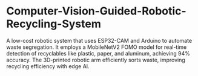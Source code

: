 # Computer-Vision-Guided-Robotic-Recycling-System
A low-cost robotic system that uses ESP32-CAM and Arduino to automate waste segregation. It employs a MobileNetV2 FOMO model for real-time detection of recyclables like plastic, paper, and aluminum, achieving 94% accuracy. The 3D-printed robotic arm efficiently sorts waste, improving recycling efficiency with edge AI.
